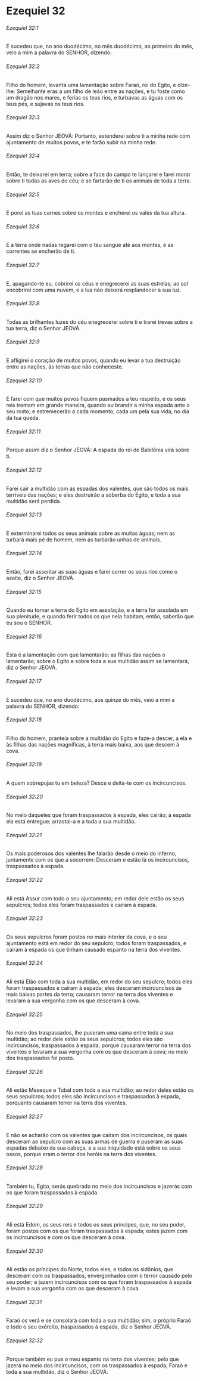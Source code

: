 # Ezequiel 32

###### Ezequiel 32:1

E sucedeu que, no ano duodécimo, no mês duodécimo, ao primeiro do mês, veio a mim a palavra do SENHOR, dizendo:

###### Ezequiel 32:2

Filho do homem, levanta uma lamentação sobre Faraó, rei do Egito, e dize-lhe: Semelhante eras a um filho de leão entre as nações, e tu foste como um dragão nos mares, e ferias os teus rios, e turbavas as águas com os teus pés, e sujavas os teus rios.

###### Ezequiel 32:3

Assim diz o Senhor JEOVÁ: Portanto, estenderei sobre ti a minha rede com ajuntamento de muitos povos, e te farão subir na minha rede.

###### Ezequiel 32:4

Então, te deixarei em terra; sobre a face do campo te lançarei e farei morar sobre ti todas as aves do céu; e se fartarão de ti os animais de toda a terra.

###### Ezequiel 32:5

E porei as tuas carnes sobre os montes e encherei os vales da tua altura.

###### Ezequiel 32:6

E a terra onde nadas regarei com o teu sangue até aos montes, e as correntes se encherão de ti.

###### Ezequiel 32:7

E, apagando-te eu, cobrirei os céus e enegrecerei as suas estrelas; ao sol encobrirei com uma nuvem, e a lua não deixará resplandecer a sua luz.

###### Ezequiel 32:8

Todas as brilhantes luzes do céu enegrecerei sobre ti e trarei trevas sobre a tua terra, diz o Senhor JEOVÁ.

###### Ezequiel 32:9

E afligirei o coração de muitos povos, quando eu levar a tua destruição entre as nações, às terras que não conheceste.

###### Ezequiel 32:10

E farei com que muitos povos fiquem pasmados a teu respeito, e os seus reis tremam em grande maneira, quando eu brandir a minha espada ante o seu rosto; e estremecerão a cada momento, cada um pela sua vida, no dia da tua queda.

###### Ezequiel 32:11

Porque assim diz o Senhor JEOVÁ: A espada do rei de Babilônia virá sobre ti.

###### Ezequiel 32:12

Farei cair a multidão com as espadas dos valentes, que são todos os mais terríveis das nações; e eles destruirão a soberba do Egito, e toda a sua multidão será perdida.

###### Ezequiel 32:13

E exterminarei todos os seus animais sobre as muitas águas; nem as turbará mais pé de homem, nem as turbarão unhas de animais.

###### Ezequiel 32:14

Então, farei assentar as suas águas e farei correr os seus rios como o azeite, diz o Senhor JEOVÁ.

###### Ezequiel 32:15

Quando eu tornar a terra do Egito em assolação, e a terra for assolada em sua plenitude, e quando ferir todos os que nela habitam, então, saberão que eu sou o SENHOR.

###### Ezequiel 32:16

Esta é a lamentação com que lamentarão; as filhas das nações o lamentarão; sobre o Egito e sobre toda a sua multidão assim se lamentará, diz o Senhor JEOVÁ.

###### Ezequiel 32:17

E sucedeu que, no ano duodécimo, aos quinze do mês, veio a mim a palavra do SENHOR, dizendo:

###### Ezequiel 32:18

Filho do homem, pranteia sobre a multidão do Egito e faze-a descer, a ela e às filhas das nações magníficas, à terra mais baixa, aos que descem à cova.

###### Ezequiel 32:19

A quem sobrepujas tu em beleza? Desce e deita-te com os incircuncisos.

###### Ezequiel 32:20

No meio daqueles que foram traspassados à espada, eles cairão; à espada ela está entregue; arrastai-a e a toda a sua multidão.

###### Ezequiel 32:21

Os mais poderosos dos valentes lhe falarão desde o meio do inferno, juntamente com os que a socorrem: Desceram e estão lá os incircuncisos, traspassados à espada.

###### Ezequiel 32:22

Ali está Assur com todo o seu ajuntamento; em redor dele estão os seus sepulcros; todos eles foram traspassados e caíram à espada.

###### Ezequiel 32:23

Os seus sepulcros foram postos no mais interior da cova, e o seu ajuntamento está em redor do seu sepulcro; todos foram traspassados, e caíram à espada os que tinham causado espanto na terra dos viventes.

###### Ezequiel 32:24

Ali está Elão com toda a sua multidão, em redor do seu sepulcro; todos eles foram traspassados e caíram à espada; eles desceram incircuncisos às mais baixas partes da terra; causaram terror na terra dos viventes e levaram a sua vergonha com os que desceram à cova.

###### Ezequiel 32:25

No meio dos traspassados, lhe puseram uma cama entre toda a sua multidão; ao redor dele estão os seus sepulcros; todos eles são incircuncisos, traspassados à espada; porque causaram terror na terra dos viventes e levaram a sua vergonha com os que desceram à cova; no meio dos traspassados foi posto.

###### Ezequiel 32:26

Ali estão Meseque e Tubal com toda a sua multidão; ao redor deles estão os seus sepulcros; todos eles são incircuncisos e traspassados à espada, porquanto causaram terror na terra dos viventes.

###### Ezequiel 32:27

E não se acharão com os valentes que caíram dos incircuncisos, os quais desceram ao sepulcro com as suas armas de guerra e puseram as suas espadas debaixo da sua cabeça, e a sua iniquidade está sobre os seus ossos, porque eram o terror dos heróis na terra dos viventes.

###### Ezequiel 32:28

Também tu, Egito, serás quebrado no meio dos incircuncisos e jazerás com os que foram traspassados à espada.

###### Ezequiel 32:29

Ali está Edom, os seus reis e todos os seus príncipes, que, no seu poder, foram postos com os que foram traspassados à espada; estes jazem com os incircuncisos e com os que desceram à cova.

###### Ezequiel 32:30

Ali estão os príncipes do Norte, todos eles, e todos os sidônios, que desceram com os traspassados, envergonhados com o terror causado pelo seu poder; e jazem incircuncisos com os que foram traspassados à espada e levam a sua vergonha com os que desceram à cova.

###### Ezequiel 32:31

Faraó os verá e se consolará com toda a sua multidão; sim, o próprio Faraó e todo o seu exército, traspassados à espada, diz o Senhor JEOVÁ.

###### Ezequiel 32:32

Porque também eu pus o meu espanto na terra dos viventes; pelo que jazerá no meio dos incircuncisos, com os traspassados à espada, Faraó e toda a sua multidão, diz o Senhor JEOVÁ.

